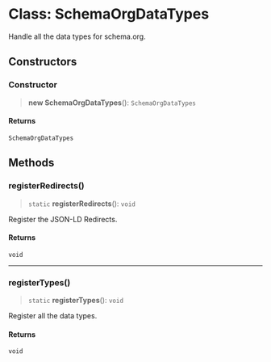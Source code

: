 # Class: SchemaOrgDataTypes

Handle all the data types for schema.org.

## Constructors

### Constructor

> **new SchemaOrgDataTypes**(): `SchemaOrgDataTypes`

#### Returns

`SchemaOrgDataTypes`

## Methods

### registerRedirects()

> `static` **registerRedirects**(): `void`

Register the JSON-LD Redirects.

#### Returns

`void`

***

### registerTypes()

> `static` **registerTypes**(): `void`

Register all the data types.

#### Returns

`void`
